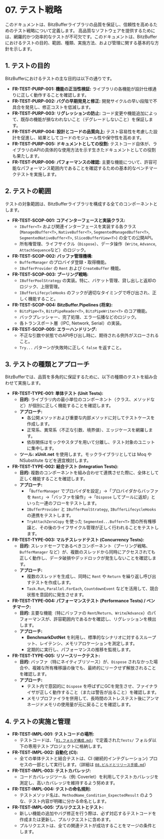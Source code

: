 # 07. テスト戦略

このドキュメントは、BitzBufferライブラリの品質を保証し、信頼性を高めるためのテスト戦略について定義します。
高品質なソフトウェアを提供するためには、網羅的かつ効率的なテストが不可欠です。このドキュメントは、BitzBufferにおけるテストの目的、範囲、種類、実施方法、および管理に関する基本的な方針を示します。

## 1. テストの目的

BitzBufferにおけるテストの主な目的は以下の通りです。

*   **FR-TEST-PURP-001: 機能の正当性検証:** ライブラリの各機能が設計仕様通りに正しく動作することを確認します。
*   **FR-TEST-PURP-002: バグの早期発見と修正:** 開発サイクルの早い段階で不具合を発見し、修正コストを低減します。
*   **FR-TEST-PURP-003: リグレッションの防止:** コード変更や機能追加によって、既存の機能が損なわれないこと（デグレードしないこと）を保証します。
*   **FR-TEST-PURP-004: 設計とコードの品質向上:** テスト容易性を考慮した設計を促進し、結果としてコードのモジュール性や保守性を高めます。
*   **FR-TEST-PURP-005: ドキュメントとしての役割:** テストコード自体が、ライブラリのAPIの具体的な使用方法を示す生きたドキュメントとしての役割も果たします。
*   **FR-TEST-PURP-006: パフォーマンスの確認:** 主要な機能について、許容可能なパフォーマンス範囲内であることを確認するための基本的なベンチマークテストを実施します。

## 2. テストの範囲

テストの対象範囲は、BitzBufferライブラリを構成する全てのコンポーネントとします。

*   **FR-TEST-SCOP-001: コアインターフェースと実装クラス:**
    *   `IBuffer<T>` および関連インターフェースを実装する各クラス (`ManagedBuffer<T>`, `NativeBuffer<T>`, `SegmentedManagedBuffer<T>`, `SegmentedNativeBuffer<T>`, `SlicedBufferView<T>`) の全ての公開API。
    *   所有権管理、ライフサイクル（`Dispose`）、データ操作（`Write`, `Advance`, `AttachSequence`など）のロジック。
*   **FR-TEST-SCOP-002: バッファ管理機構:**
    *   `BufferManager` のプロバイダ登録・取得機能。
    *   `IBufferProvider` の `Rent` および `CreateBuffer` 機能。
*   **FR-TEST-SCOP-003: プーリング戦略:**
    *   `IBufferPoolStrategy` の実装。特に、バケット管理、貸し出しと返却のロジック、上限管理。
    *   `IBufferLifecycleHooks` のフックが適切なタイミングで呼び出され、正しく機能すること。
*   **FR-TEST-SCOP-004: BitzBuffer.Pipelines (将来):**
    *   `BitzPipe<T>`, `BitzPipeReader<T>`, `BitzPipeWriter<T>` のコア機能。
    *   バックプレッシャー、完了処理、エラー伝播などのロジック。
    *   各トランスポート層（IPC, Network, Serial）の実装。
*   **FR-TEST-SCOP-005: エラーハンドリング:**
    *   不正な引数や状態でのAPI呼び出し時に、期待される例外がスローされること。
    *   `Try...` パターンが失敗時に正しく `false` を返すこと。

## 3. テストの種類とアプローチ

BitzBufferでは、品質を多角的に保証するために、以下の種類のテストを組み合わせて実施します。

*   **FR-TEST-TYPE-001: 単体テスト (Unit Tests):**
    *   **目的:** ライブラリ内の最小単位のコンポーネント（クラス、メソッドなど）が個別に正しく機能することを確認します。
    *   **アプローチ:**
        *   各公開メソッドおよび重要な内部メソッドに対してテストケースを作成します。
        *   正常系、異常系（不正な引数、境界値）、エッジケースを網羅します。
        *   依存関係はモックやスタブを用いて分離し、テスト対象のユニットに集中します。
    *   **ツール:** **xUnit.net** を使用します。モックライブラリとしては Moq や NSubstitute などを適宜検討します。
*   **FR-TEST-TYPE-002: 結合テスト (Integration Tests):**
    *   **目的:** 複数のコンポーネントを組み合わせて連携させた際に、全体として正しく機能することを確認します。
    *   **アプローチ:**
        *   「`BufferManager` でプロバイダを設定」→「プロバイダからバッファを `Rent`」→「バッファを操作」→「`Dispose` してプールに返却」といった一連のフローをテストします。
        *   `IBufferProvider` と `IBufferPoolStrategy`, `IBufferLifecycleHooks` の連携をテストします。
        *   `TryAttachZeroCopy` を使った `Segmented...Buffer<T>` 間の所有権移譲と、その後のライフサイクル管理が正しく行われることをテストします。
*   **FR-TEST-TYPE-003: マルチスレッドテスト (Concurrency Tests):**
    *   **目的:** スレッドセーフであるべきコンポーネント（プーリング戦略、`BufferManager` など）が、複数のスレッドから同時にアクセスされても正しく動作し、データ破損やデッドロックが発生しないことを確認します。
    *   **アプローチ:**
        *   複数のスレッドを生成し、同時に `Rent` や `Return` を繰り返し呼び出すテストを作成します。
        *   `Task.Run`, `Parallel.ForEach`, `CountdownEvent` などを活用して、競合状態を意図的に発生させます。
*   **FR-TEST-TYPE-004: パフォーマンステスト (Performance Tests) / ベンチマーク:**
    *   **目的:** 主要な機能（特にバッファの `Rent`/`Return`、`Write`/`Advance`）のパフォーマンスが、許容範囲内であるかを確認し、リグレッションを検出します。
    *   **アプローチ:**
        *   **BenchmarkDotNet** を利用し、標準的なシナリオに対するスループット、レイテンシ、メモリアロケーションを測定します。
        *   定期的に実行し、パフォーマンスの推移を監視します。
*   **FR-TEST-TYPE-005: リソースリークテスト:**
    *   **目的:** バッファ（特にネイティブリソース）が、`Dispose` されなかった場合や、複雑な所有権移譲の後でも、最終的にリークせず解放されることを確認します。
    *   **アプローチ:**
        *   テスト内で意図的に `Dispose` を呼ばずにGCを発生させ、ファイナライザが正しく動作すること（または警告が出ること）を確認します。
        *   メモリプロファイラを併用して、長時間のストレステスト後にアンマネージドメモリの使用量が元に戻ることを確認します。

## 4. テストの実施と管理

*   **FR-TEST-IMPL-001: テストコードの場所:**
    *   テストコードは、「[`01.フォルダ構成.md`](./01.フォルダ構成.md)」で定義された`Tests/` フォルダ以下の専用テストプロジェクトに格納します。
*   **FR-TEST-IMPL-002: 自動化 (CI):**
    *   全ての単体テストと結合テストは、CI (継続的インテグレーション) プロセスの一部として実行します。（詳細は [`08.ビルドとリリース手順.md`](./08.ビルドとリリース手順.md)）
*   **FR-TEST-IMPL-003: テストカバレッジ:**
    *   コードカバレッジツール（例: Coverlet）を利用してテストカバレッジを測定し、高いカバレッジを維持するよう努めます。
*   **FR-TEST-IMPL-004: テストの命名規則:**
    *   テストメソッド名は、`MethodName_Condition_ExpectedResult` のような、テスト内容が明確に分かる命名とします。
*   **FR-TEST-IMPL-005: プルリクエストとテスト:**
    *   新しい機能の追加やバグ修正を行う際は、必ず対応するテストコードを作成または更新し、プルリクエストに含めます。
    *   プルリクエストは、全ての関連テストが成功することをマージの条件とします。
